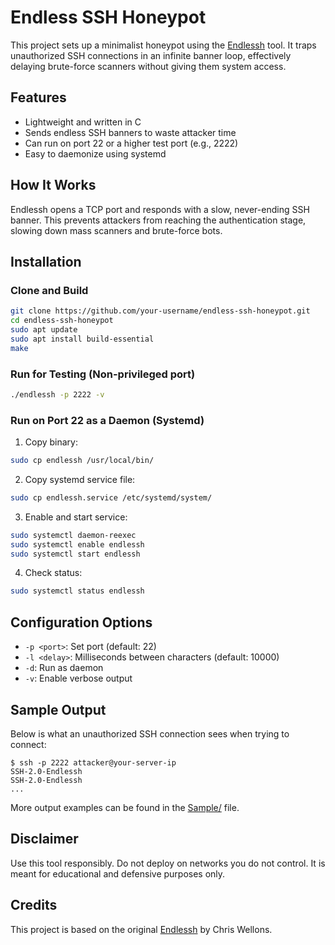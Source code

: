 # Endless SSH Honeypot

This project sets up a minimalist honeypot using the [Endlessh](https://github.com/skeeto/endlessh) tool. It traps unauthorized SSH connections in an infinite banner loop, effectively delaying brute-force scanners without giving them system access.

## Features

- Lightweight and written in C
- Sends endless SSH banners to waste attacker time
- Can run on port 22 or a higher test port (e.g., 2222)
- Easy to daemonize using systemd

## How It Works

Endlessh opens a TCP port and responds with a slow, never-ending SSH banner. This prevents attackers from reaching the authentication stage, slowing down mass scanners and brute-force bots.

## Installation

### Clone and Build

```bash
git clone https://github.com/your-username/endless-ssh-honeypot.git
cd endless-ssh-honeypot
sudo apt update
sudo apt install build-essential
make
```

### Run for Testing (Non-privileged port)

```bash
./endlessh -p 2222 -v
```

### Run on Port 22 as a Daemon (Systemd)

1. Copy binary:

```bash
sudo cp endlessh /usr/local/bin/
```

2. Copy systemd service file:

```bash
sudo cp endlessh.service /etc/systemd/system/
```

3. Enable and start service:

```bash
sudo systemctl daemon-reexec
sudo systemctl enable endlessh
sudo systemctl start endlessh
```

4. Check status:

```bash
sudo systemctl status endlessh
```

## Configuration Options

- `-p <port>`: Set port (default: 22)
- `-l <delay>`: Milliseconds between characters (default: 10000)
- `-d`: Run as daemon
- `-v`: Enable verbose output

## Sample Output

Below is what an unauthorized SSH connection sees when trying to connect:

```
$ ssh -p 2222 attacker@your-server-ip
SSH-2.0-Endlessh
SSH-2.0-Endlessh
...
```

More output examples can be found in the [Sample/](sample_output.txt) file.

## Disclaimer

Use this tool responsibly. Do not deploy on networks you do not control. It is meant for educational and defensive purposes only.

## Credits

This project is based on the original [Endlessh](https://github.com/skeeto/endlessh) by Chris Wellons.
